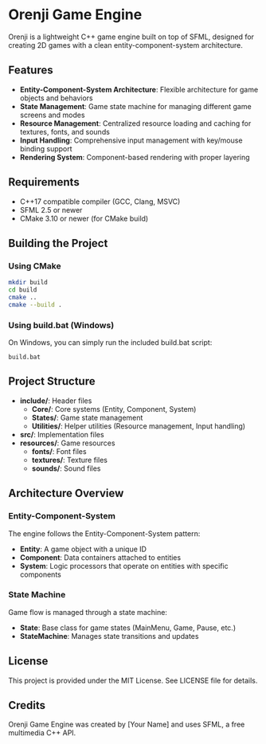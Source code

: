 # Orenji Game Engine

Orenji is a lightweight C++ game engine built on top of SFML, designed for creating 2D games with a clean entity-component-system architecture.

## Features

- **Entity-Component-System Architecture**: Flexible architecture for game objects and behaviors
- **State Management**: Game state machine for managing different game screens and modes
- **Resource Management**: Centralized resource loading and caching for textures, fonts, and sounds
- **Input Handling**: Comprehensive input management with key/mouse binding support
- **Rendering System**: Component-based rendering with proper layering

## Requirements

- C++17 compatible compiler (GCC, Clang, MSVC)
- SFML 2.5 or newer
- CMake 3.10 or newer (for CMake build)

## Building the Project

### Using CMake

```bash
mkdir build
cd build
cmake ..
cmake --build .
```

### Using build.bat (Windows)

On Windows, you can simply run the included build.bat script:

```
build.bat
```

## Project Structure

- **include/**: Header files
  - **Core/**: Core systems (Entity, Component, System)
  - **States/**: Game state management
  - **Utilities/**: Helper utilities (Resource management, Input handling)
- **src/**: Implementation files
- **resources/**: Game resources
  - **fonts/**: Font files
  - **textures/**: Texture files
  - **sounds/**: Sound files

## Architecture Overview

### Entity-Component-System

The engine follows the Entity-Component-System pattern:
- **Entity**: A game object with a unique ID
- **Component**: Data containers attached to entities
- **System**: Logic processors that operate on entities with specific components

### State Machine

Game flow is managed through a state machine:
- **State**: Base class for game states (MainMenu, Game, Pause, etc.)
- **StateMachine**: Manages state transitions and updates

## License

This project is provided under the MIT License. See LICENSE file for details.

## Credits

Orenji Game Engine was created by [Your Name] and uses SFML, a free multimedia C++ API.
